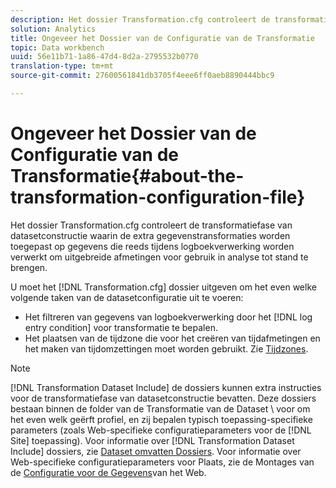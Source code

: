 ```yaml
---
description: Het dossier Transformation.cfg controleert de transformatiefase van datasetconstructie waarin de extra gegevenstransformaties worden toegepast op gegevens die reeds tijdens logboekverwerking worden verwerkt om uitgebreide afmetingen voor gebruik in analyse tot stand te brengen.
solution: Analytics
title: Ongeveer het Dossier van de Configuratie van de Transformatie
topic: Data workbench
uuid: 56e11b71-1a86-47d4-8d2a-2795532b0770
translation-type: tm+mt
source-git-commit: 27600561841db3705f4eee6ff0aeb8890444bbc9

---
```



# Ongeveer het Dossier van de Configuratie van de Transformatie{#about-the-transformation-configuration-file}

Het dossier Transformation.cfg controleert de transformatiefase van datasetconstructie waarin de extra gegevenstransformaties worden toegepast op gegevens die reeds tijdens logboekverwerking worden verwerkt om uitgebreide afmetingen voor gebruik in analyse tot stand te brengen.

U moet het [!DNL Transformation.cfg] dossier uitgeven om het even welke volgende taken van de datasetconfiguratie uit te voeren:

* Het filtreren van gegevens van logboekverwerking door het [!DNL log entry condition] voor transformatie te bepalen.
* Het plaatsen van de tijdzone die voor het creëren van tijdafmetingen en het maken van tijdomzettingen moet worden gebruikt. Zie [Tijdzones](../../../home/c-dataset-const-proc/c-trans-config-file/c-spec-trans-param/c-time-zones.md#concept-9cf16b1cb4874f7d85e1dd950fdb4956).

>[!NOTE]
>
>[!DNL Transformation Dataset Include] de dossiers kunnen extra instructies voor de transformatiefase van datasetconstructie bevatten. Deze dossiers bestaan binnen de folder van de Transformatie van de Dataset \ voor om het even welk geërft profiel, en zij bepalen typisch toepassing-specifieke parameters (zoals Web-specifieke configuratieparameters voor de [!DNL Site] toepassing). Voor informatie over [!DNL Transformation Dataset Include] dossiers, zie [Dataset omvatten Dossiers](../../../home/c-dataset-const-proc/c-dataset-inc-files/c-abt-dataset-inc-files.md). Voor informatie over Web-specifieke configuratieparameters voor Plaats, zie de Montages van de [Configuratie voor de Gegevens](../../../home/c-dataset-const-proc/c-config-web-data/c-config-web-data.md#concept-9a306b65483a484bb3f6f3c1d7e77519)van het Web.

